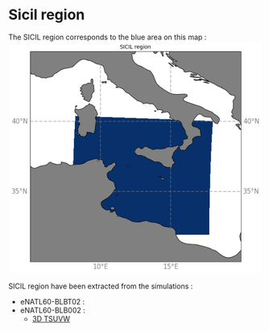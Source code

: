 # Sicil region

The SICIL region corresponds to the blue area on this map :
![SICIL map](notebooks-maps/region_SICIL.png)


SICIL region have been extracted from the simulations :
  - eNATL60-BLBT02 :
  - eNATL60-BLB002 :
     - [3D TSUVW](../items/SICIL60-BLB002-1h-TSUVW-O-bottom.md) 
